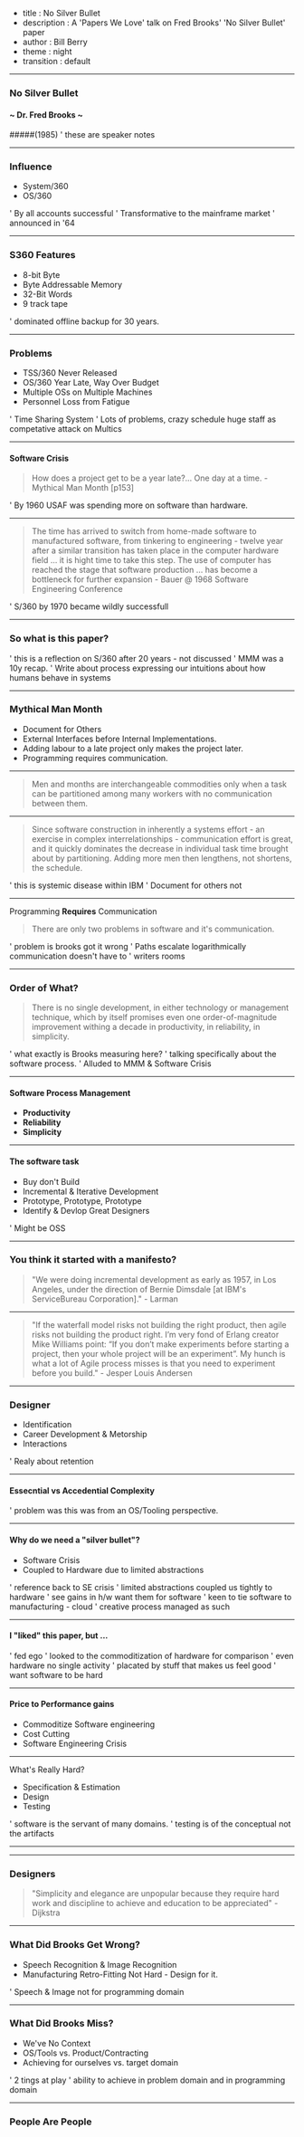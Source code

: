 - title : No Silver Bullet
- description : A 'Papers We Love' talk on Fred Brooks' 'No Silver Bullet' paper
- author : Bill Berry
- theme : night
- transition : default

***

### No Silver Bullet
#### ~ Dr. Fred Brooks ~ 
#####(1985)
' these are speaker notes

***

### Influence
+ System/360
+ OS/360

' By all accounts successful 
' Transformative to the mainframe market
' announced in '64

---

### S360 Features
+ 8-bit Byte
+ Byte Addressable Memory
+ 32-Bit Words
+ 9 track tape

' dominated offline backup for 30 years.

---

### Problems
- TSS/360 Never Released
- OS/360 Year Late, Way Over Budget
- Multiple OSs on Multiple Machines
- Personnel Loss from Fatigue

' Time Sharing System
' Lots of problems, crazy schedule huge staff as competative attack on Multics

---
#### Software Crisis
> How does a project get to be a year late?... One day at a time. - Mythical Man Month [p153]

' By 1960 USAF was spending more on software than hardware.

---
> The time has arrived to switch from home-made software to manufactured software, from tinkering to engineering - twelve year after a similar transition has taken place in the computer hardware field ... it is hight time to take this step. The use of computer has reached the stage that software production ... has become a bottleneck for further expansion - Bauer @ 1968 Software Engineering Conference

' S/360 by 1970 became wildly successfull

*** 
### So what is this paper?

' this is a reflection on S/360 after 20 years - not discussed 
' MMM was a 10y recap.
' Write about process expressing our intuitions about how humans behave in systems 

***
### Mythical Man Month
- Document for Others
- External Interfaces before Internal Implementations.
- Adding labour to a late project only makes the project later.
- Programming requires communication.
 
---
 
> Men and months are interchangeable commodities only when a task can be partitioned among many workers with no communication between them. 

---

> Since software construction in inherently a systems effort - an exercise in complex interrelationships - communication effort is great, and it quickly dominates the decrease in individual task time brought about by partitioning. Adding more men then lengthens, not shortens, the schedule. 

' this is systemic disease within IBM
' Document for others not

---
Programming **Requires** Communication

> There are only two problems in software and it's communication.

' problem is brooks got it wrong
' Paths escalate logarithmically communication doesn't have to
' writers rooms

***
### Order of What?
> There is no single development, in either technology or management technique, which by itself promises even one order-of-magnitude improvement withing a decade in productivity, in reliability, in simplicity.

' what exactly is Brooks measuring here?
' talking specifically about the software process.
' Alluded to MMM & Software Crisis

***
#### Software Process Management

- **Productivity**
- **Reliability** 
- **Simplicity**

---
#### The software task
+ Buy don't Build
+ Incremental & Iterative Development
+ Prototype, Prototype, Prototype
+ Identify & Devlop Great Designers 

' Might be OSS

---
### You think it started with a manifesto?
>  "We were doing incremental development as early as 1957, in Los Angeles, under the direction of Bernie Dimsdale [at IBM's ServiceBureau Corporation]." - Larman

--- 
> "If the waterfall model risks not building the right product, then agile risks not building the product right. I’m very fond of Erlang creator Mike Williams point: “If you don’t make experiments before starting a project, then your whole project will be an experiment”. My hunch is what a lot of Agile process misses is that you need to experiment before you build." - Jesper Louis Andersen

---
### Designer
+ Identification 
+ Career Development & Metorship
+ Interactions

' Realy about retention 

***
#### Essecntial vs Accedential Complexity  

' problem was this was from an OS/Tooling perspective.

--- 
#### Why do we need a "silver bullet"?
+ Software Crisis
+ Coupled to Hardware due to limited abstractions

' reference back to SE crisis
' limited abstractions coupled us tightly to hardware 
' see gains in h/w want them for software
' keen to tie software to manufacturing - cloud 
' creative process managed as such

---
#### I "liked" this paper, but ... 

' fed ego
' looked to the commoditization of hardware for comparison
' even hardware no single activity 
' placated by stuff that makes us feel good
' want software to be hard





---
#### Price to Performance gains 
+ Commoditize Software engineering 
+ Cost Cutting 
+ Software Engineering Crisis 


***

What's Really Hard?

- Specification & Estimation 
- Design
- Testing

' software is the servant of many domains.
' testing is of the conceptual not the artifacts

---


***
### Designers 
> "Simplicity and elegance are unpopular because they require hard work and discipline to achieve and education to be appreciated" - Dijkstra

***
### What Did Brooks Get Wrong?
+ Speech Recognition & Image Recognition 
+ Manufacturing Retro-Fitting Not Hard - Design for it.

' Speech & Image not for programming domain

***
### What Did Brooks Miss?
+ We've No Context
+ OS/Tools vs. Product/Contracting
+ Achieving for ourselves vs. target domain

' 2 tings at play
' ability to achieve in problem domain and in programming domain

--- 
### People Are People
 